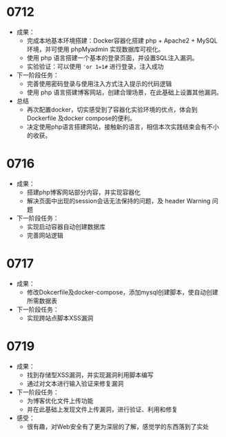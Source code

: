 # 0712

- 成果：
  - 完成本地基本环境搭建：Docker容器化搭建 php +  Apache2 + MySQL 环境，并可使用 phpMyadmin 实现数据库可视化。
  - 使用 php 语言搭建一个基本的登录页面，并设置SQL注入漏洞。
  - 实验验证：可以使用 `'or 1=1#` 进行登录，注入成功
- 下一阶段任务：
  - 完善使用密码登录与使用注入方式注入提示的代码逻辑
  - 使用 php 语言搭建博客网站，创建合理场景，在此基础上设置其他漏洞。
- 总结
  - 再次配置docker，切实感受到了容器化实验环境的优点，体会到 Dockerfile 及docker compose的便利。
  - 决定使用php语言搭建网站，接触新的语言，相信本次实践结束会有不小的收获。

# 0716

- 成果：
  - 搭建php博客网站部分内容，并实现容器化
  - 解决页面中出现的session会话无法保持的问题，及 header Warning 问题
- 下一阶段任务：
  - 实现启动容器自动创建数据库
  - 完善网站逻辑
 
# 0717

- 成果：
  - 修改Dokcerfile及docker-compose，添加mysql创建脚本，使自动创建所需数据表
- 下一阶段任务：
  - 实现跨站点脚本XSS漏洞
 
# 0719

- 成果：
  - 找到存储型XSS漏洞，并实现漏洞利用脚本编写
  - 通过对文本进行输入验证来修复漏洞
- 下一阶段任务：
  - 为博客优化文件上传功能
  - 并在此基础上发现文件上传漏洞，进行验证、利用和修复
 - 感受：
   - 很有趣，对Web安全有了更为深层的了解，感觉学的东西落到了实处
   

